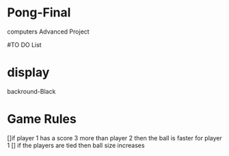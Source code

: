 # Pong-Final
computers Advanced Project

#TO DO List
# display 
backround-Black

# Game Rules 
[]if player 1 has a score 3 more than player 
2 then the ball is faster for player 1 
[] if the players are tied then ball size increases